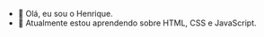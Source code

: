 - 👋 Olá, eu sou o Henrique.
- 🌱 Atualmente estou aprendendo sobre HTML, CSS e JavaScript.

<!---
HenriEmanu/HenriEmanu is a ✨ special ✨ repository because its `README.md` (this file) appears on your GitHub profile.
You can click the Preview link to take a look at your changes.
--->
